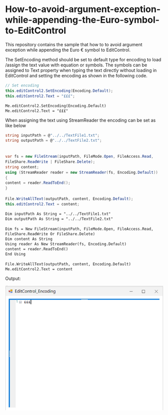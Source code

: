 # How-to-avoid-argument-exception-while-appending-the-Euro-symbol-to-EditControl
This repository contains the sample that how to to avoid argument exception while appending the Euro € symbol  to EditControl.

The SetEncoding method should be set to default type for encoding  to load /assign the text value with equation or symbols. The symbols can be assigned to Text property when typing the text directly  without loading in EditControl  and setting the encoding as shown in the following code.

```C#
// Set encoding 
this.editControl2.SetEncoding(Encoding.Default);
this.editControl2.Text = "£££";
```

```VB
Me.editControl2.SetEncoding(Encoding.Default)
Me.editControl2.Text = "£££"
```

When assigning the text using StreamReader the encoding can be set as like below

```C#
string inputPath = @"../../TextFile1.txt";
string outputPath = @"../../TextFile2.txt";


var fs = new FileStream(inputPath, FileMode.Open, FileAccess.Read,
FileShare.ReadWrite | FileShare.Delete);
string content;
using (StreamReader reader = new StreamReader(fs, Encoding.Default))
{
content = reader.ReadToEnd();
}

File.WriteAllText(outputPath, content, Encoding.Default);
this.editControl2.Text = content;
```
```VB
Dim inputPath As String = "../../TextFile1.txt"
Dim outputPath As String = "../../TextFile2.txt"

Dim fs = New FileStream(inputPath, FileMode.Open, FileAccess.Read, FileShare.ReadWrite Or FileShare.Delete)
Dim content As String
Using reader As New StreamReader(fs, Encoding.Default)
content = reader.ReadToEnd()
End Using

File.WriteAllText(outputPath, content, Encoding.Default)
Me.editControl2.Text = content
```


Output:

![EditControl_Encoding](EditControl_Encoding.png)
